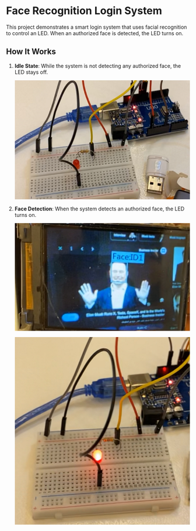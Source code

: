 # Face Recognition Login System

This project demonstrates a smart login system that uses facial recognition to control an LED. When an authorized face is detected, the LED turns on. 

## How It Works

1. **Idle State**: While the system is not detecting any authorized face, the LED stays off.

   ![Idle State](https://github.com/zMuh/faceRecognitionLogin/blob/main/IMG_6771.jpeg)

2. **Face Detection**: When the system detects an authorized face, the LED turns on.

   ![Face Detected](https://github.com/zMuh/faceRecognitionLogin/blob/main/IMG_6769.jpeg)
   
   ![LED On](https://github.com/zMuh/faceRecognitionLogin/blob/main/IMG_6770.jpeg)
